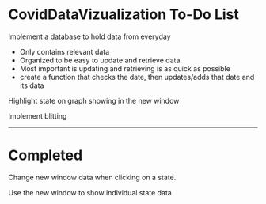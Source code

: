 # CovidDataVizualization To-Do List

Implement a database to hold data from everyday
  - Only contains relevant data
  - Organized to be easy to update and retrieve data.
  - Most important is updating and retrieving is as quick as possible
  - create a function that checks the date, then updates/adds that date and its data
  

Highlight state on graph showing in the new window 

Implement blitting

------------------------------------------------------------------------------------------------------------------------

# Completed

Change new window data when clicking on a state.

Use the new window to show individual state data


